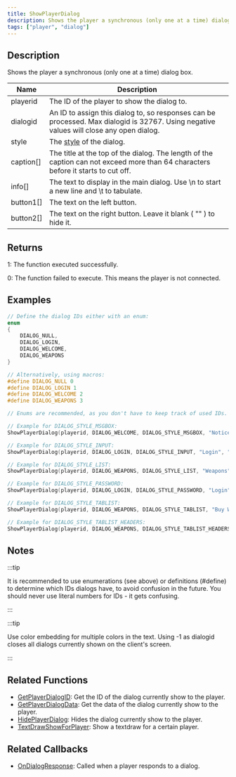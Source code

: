 ```yaml
---
title: ShowPlayerDialog
description: Shows the player a synchronous (only one at a time) dialog box.
tags: ["player", "dialog"]
---
```


<VersionWarn version='SA-MP 0.3a' />

## Description

Shows the player a synchronous (only one at a time) dialog box.

| Name      | Description                                                                                                                             |
| --------- | --------------------------------------------------------------------------------------------------------------------------------------- |
| playerid  | The ID of the player to show the dialog to.                                                                                             |
| dialogid  | An ID to assign this dialog to, so responses can be processed. Max dialogid is 32767. Using negative values will close any open dialog. |
| style     | The [style](../resources/dialogstyles) of the dialog.                                                                                |
| caption[] | The title at the top of the dialog. The length of the caption can not exceed more than 64 characters before it starts to cut off.       |
| info[]    | The text to display in the main dialog. Use \n to start a new line and \t to tabulate.                                                  |
| button1[] | The text on the left button.                                                                                                            |
| button2[] | The text on the right button. Leave it blank ( "" ) to hide it.                                                                         |

## Returns

1: The function executed successfully.

0: The function failed to execute. This means the player is not connected.

## Examples

```c
// Define the dialog IDs either with an enum:
enum
{
    DIALOG_NULL,
    DIALOG_LOGIN,
    DIALOG_WELCOME,
    DIALOG_WEAPONS
}

// Alternatively, using macros:
#define DIALOG_NULL 0
#define DIALOG_LOGIN 1
#define DIALOG_WELCOME 2
#define DIALOG_WEAPONS 3

// Enums are recommended, as you don't have to keep track of used IDs. However, enums use memory to store the defines, whereas defines are processed in the 'pre-processor' (compiling) stage.

// Example for DIALOG_STYLE_MSGBOX:
ShowPlayerDialog(playerid, DIALOG_WELCOME, DIALOG_STYLE_MSGBOX, "Notice", "You are connected to the server", "Close", "");

// Example for DIALOG_STYLE_INPUT:
ShowPlayerDialog(playerid, DIALOG_LOGIN, DIALOG_STYLE_INPUT, "Login", "Enter your password below:", "Login", "Cancel");

// Example for DIALOG_STYLE_LIST:
ShowPlayerDialog(playerid, DIALOG_WEAPONS, DIALOG_STYLE_LIST, "Weapons", "AK47\nM4\nSniper Rifle", "Option 1", "Option 2");

// Example for DIALOG_STYLE_PASSWORD:
ShowPlayerDialog(playerid, DIALOG_LOGIN, DIALOG_STYLE_PASSWORD, "Login", "Enter your password below:", "Login", "Cancel");

// Example for DIALOG_STYLE_TABLIST:
ShowPlayerDialog(playerid, DIALOG_WEAPONS, DIALOG_STYLE_TABLIST, "Buy Weapon", "Deagle\t$5000\t100\nSawnoff\t$5000\t100\nPistol\t$1000\t50", "Select", "Cancel");

// Example for DIALOG_STYLE_TABLIST_HEADERS:
ShowPlayerDialog(playerid, DIALOG_WEAPONS, DIALOG_STYLE_TABLIST_HEADERS, "Buy Weapon", "Weapon\tPrice\tAmmo\nDeagle\t$5000\t100\nSawnoff\t$5000\t100\nPistol\t$1000\t50", "Select", "Cancel");
```

## Notes

:::tip

It is recommended to use enumerations (see above) or definitions (#define) to determine which IDs dialogs have, to avoid confusion in the future. You should never use literal numbers for IDs - it gets confusing.

:::

:::tip

Use color embedding for multiple colors in the text. Using -1 as dialogid closes all dialogs currently shown on the client's screen.

:::

## Related Functions

- [GetPlayerDialogID](GetPlayerDialogID): Get the ID of the dialog currently show to the player.
- [GetPlayerDialogData](GetPlayerDialogData): Get the data of the dialog currently show to the player.
- [HidePlayerDialog](HidePlayerDialog): Hides the dialog currently show to the player.
- [TextDrawShowForPlayer](TextDrawShowForPlayer): Show a textdraw for a certain player.

## Related Callbacks

- [OnDialogResponse](../callbacks/OnDialogResponse): Called when a player responds to a dialog.
